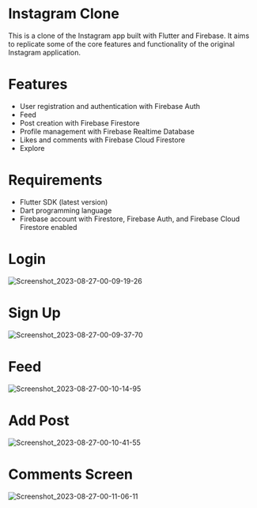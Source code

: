 # Instagram Clone
This is a clone of the Instagram app built with Flutter and Firebase.
It aims to replicate some of the core features and functionality of the original Instagram application.

# Features
- User registration and authentication with Firebase Auth
- Feed
- Post creation with Firebase Firestore
- Profile management with Firebase Realtime Database
- Likes and comments with Firebase Cloud Firestore
- Explore

# Requirements
- Flutter SDK (latest version)
- Dart programming language
- Firebase account with Firestore, Firebase Auth, and Firebase Cloud Firestore enabled

# Login

![Screenshot_2023-08-27-00-09-19-26](https://github.com/OusamaAbouKhalil/Instagram_Clone_Flutter/assets/131563820/5707c131-7ac6-4f3b-83d0-24cb7cd82490)

# Sign Up

![Screenshot_2023-08-27-00-09-37-70](https://github.com/OusamaAbouKhalil/Instagram_Clone_Flutter/assets/131563820/9326df40-2291-4d6b-af32-28e2aa13ebaf)

# Feed

![Screenshot_2023-08-27-00-10-14-95](https://github.com/OusamaAbouKhalil/Instagram_Clone_Flutter/assets/131563820/a842da30-32b3-4ff3-9fce-f9df62fa4701)

# Add Post

![Screenshot_2023-08-27-00-10-41-55](https://github.com/OusamaAbouKhalil/Instagram_Clone_Flutter/assets/131563820/736bc8de-8876-40d3-a8bd-39612fb8e125)

# Comments Screen

![Screenshot_2023-08-27-00-11-06-11](https://github.com/OusamaAbouKhalil/Instagram_Clone_Flutter/assets/131563820/f691c0e4-f96e-49ec-9050-6a7334f2b508)


